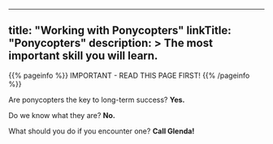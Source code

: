 
---
title: "Working with Ponycopters"
linkTitle: "Ponycopters"
description: >
  The most important skill you will learn.
---

{{% pageinfo %}}
IMPORTANT - READ THIS PAGE FIRST!
{{% /pageinfo %}}


Are ponycopters the key to long-term success? **Yes.**

Do we know what they are? **No.**

What should you do if you encounter one? **Call Glenda!**